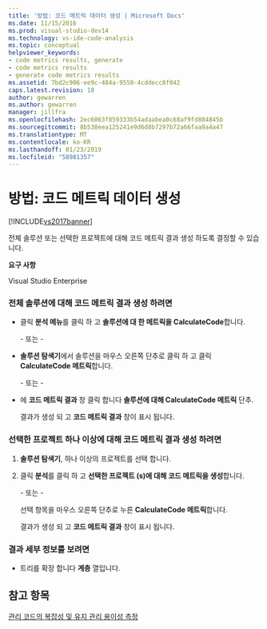 ```yaml
---
title: '방법: 코드 메트릭 데이터 생성 | Microsoft Docs'
ms.date: 11/15/2016
ms.prod: visual-studio-dev14
ms.technology: vs-ide-code-analysis
ms.topic: conceptual
helpviewer_keywords:
- code metrics results, generate
- code metrics results
- generate code metrics results
ms.assetid: 7bd2c906-ee9c-484a-9550-4cddecc8f042
caps.latest.revision: 18
author: gewarren
ms.author: gewarren
manager: jillfra
ms.openlocfilehash: 2ec6063f859333b54adaabea0c68af9fd884845b
ms.sourcegitcommit: 8b538eea125241e9d6d8b7297b72a66faa9a4a47
ms.translationtype: MT
ms.contentlocale: ko-KR
ms.lasthandoff: 01/23/2019
ms.locfileid: "58981357"
---
```

# <a name="how-to-generate-code-metrics-data"></a>방법: 코드 메트릭 데이터 생성
[!INCLUDE[vs2017banner](../includes/vs2017banner.md)]

전체 솔루션 또는 선택한 프로젝트에 대해 코드 메트릭 결과 생성 하도록 결정할 수 있습니다.  
  
 **요구 사항**  
  
 Visual Studio Enterprise  
  
### <a name="to-generate-code-metrics-results-for-an-entire-solution"></a>전체 솔루션에 대해 코드 메트릭 결과 생성 하려면  
  
-   클릭 **분석 메뉴**를 클릭 하 고 **솔루션에 대 한 메트릭을 CalculateCode**합니다.  
  
     \- 또는 -  
  
-   **솔루션 탐색기**에서 솔루션을 마우스 오른쪽 단추로 클릭 하 고 클릭 **CalculateCode 메트릭**합니다.  
  
     \- 또는 -  
  
-   에 **코드 메트릭 결과** 창 클릭 합니다 **솔루션에 대해 CalculateCode 메트릭** 단추.  
  
     결과가 생성 되 고 **코드 메트릭 결과** 창이 표시 됩니다.  
  
### <a name="to-generate-code-metrics-results-for-one-or-more-selected-projects"></a>선택한 프로젝트 하나 이상에 대해 코드 메트릭 결과 생성 하려면  
  
1. **솔루션 탐색기**, 하나 이상의 프로젝트를 선택 합니다.  
  
2. 클릭 **분석**를 클릭 하 고 **선택한 프로젝트 (s)에 대해 코드 메트릭을 생성**합니다.  
  
    \- 또는 -  
  
    선택 항목을 마우스 오른쪽 단추로 누른 **CalculateCode 메트릭**합니다.  
  
   결과가 생성 되 고 **코드 메트릭 결과** 창이 표시 됩니다.  
  
### <a name="to-view-the-results-details"></a>결과 세부 정보를 보려면  
  
-   트리를 확장 합니다 **계층** 열입니다.  
  
## <a name="see-also"></a>참고 항목  
 [관리 코드의 복잡성 및 유지 관리 용이성 측정](../code-quality/measuring-complexity-and-maintainability-of-managed-code.md)
